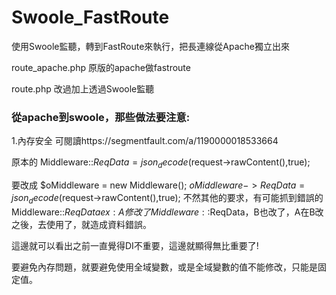 # Swoole_FastRoute
使用Swoole監聽，轉到FastRoute來執行，把長連線從Apache獨立出來

route_apache.php 原版的apache做fastroute  

route.php 改過加上透過Swoole監聽

### 從apache到swoole，那些做法要注意:

1.內存安全 可閱讀https://segmentfault.com/a/1190000018533664

原本的
Middleware::$ReqData = json_decode($request->rawContent(),true);

要改成
$oMiddleware = new Middleware();
$oMiddleware->ReqData = json_decode($request->rawContent(),true);
不然其他的要求，有可能抓到錯誤的Middleware::$ReqData
ex: A修改了Middleware::$ReqData，B也改了，A在B改之後，去使用了，就造成資料錯誤。

這邊就可以看出之前一直覺得DI不重要，這邊就顯得無比重要了!

要避免內存問題，就要避免使用全域變數，或是全域變數的值不能修改，只能是固定值。
